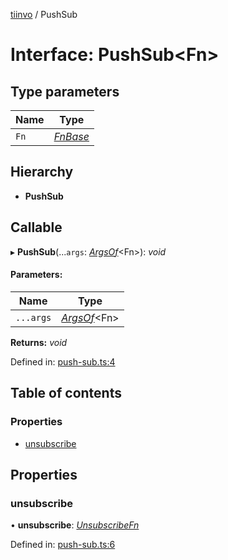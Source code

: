 [tiinvo](../README.md) / PushSub

# Interface: PushSub<Fn\>

## Type parameters

Name | Type |
------ | ------ |
`Fn` | [*FnBase*](../README.md#fnbase) |

## Hierarchy

* **PushSub**

## Callable

▸ **PushSub**(...`args`: [*ArgsOf*](../README.md#argsof)<Fn\>): *void*

#### Parameters:

Name | Type |
------ | ------ |
`...args` | [*ArgsOf*](../README.md#argsof)<Fn\> |

**Returns:** *void*

Defined in: [push-sub.ts:4](https://github.com/OctoD/tiinvo/blob/e894ea5/src/push-sub.ts#L4)

## Table of contents

### Properties

- [unsubscribe](pushsub.md#unsubscribe)

## Properties

### unsubscribe

• **unsubscribe**: [*UnsubscribeFn*](../README.md#unsubscribefn)

Defined in: [push-sub.ts:6](https://github.com/OctoD/tiinvo/blob/e894ea5/src/push-sub.ts#L6)
